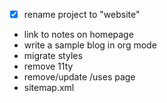 - [x] rename project to "website"
- link to notes on homepage
- write a sample blog in org mode
- migrate styles
- remove 11ty
- remove/update /uses page
- sitemap.xml
